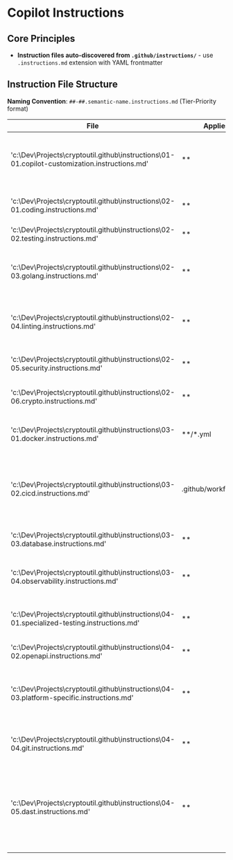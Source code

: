 # Copilot Instructions

## Core Principles
- **Instruction files auto-discovered from `.github/instructions/`** - use `.instructions.md` extension with YAML frontmatter

## Instruction File Structure

**Naming Convention**: `##-##.semantic-name.instructions.md` (Tier-Priority format)

| File | Applies To | Description |
| ------- | --------- | ----------- |
| 'c:\Dev\Projects\cryptoutil\.github\instructions\01-01.copilot-customization.instructions.md' | ** | Instructions for VS Code Copilot customization and critical restrictions |
| 'c:\Dev\Projects\cryptoutil\.github\instructions\02-01.coding.instructions.md' | ** | Instructions for coding patterns and standards |
| 'c:\Dev\Projects\cryptoutil\.github\instructions\02-02.testing.instructions.md' | ** | Instructions for testing |
| 'c:\Dev\Projects\cryptoutil\.github\instructions\02-03.golang.instructions.md' | ** | Instructions for Go project structure, architecture, and coding standards |
| 'c:\Dev\Projects\cryptoutil\.github\instructions\02-04.linting.instructions.md' | ** | Instructions for code quality, linting, and maintenance standards |
| 'c:\Dev\Projects\cryptoutil\.github\instructions\02-05.security.instructions.md' | ** | Instructions for security implementation patterns |
| 'c:\Dev\Projects\cryptoutil\.github\instructions\02-06.crypto.instructions.md' | ** | Instructions for cryptographic operations |
| 'c:\Dev\Projects\cryptoutil\.github\instructions\03-01.docker.instructions.md' | **/*.yml | Instructions for Docker and Docker Compose configuration |
| 'c:\Dev\Projects\cryptoutil\.github\instructions\03-02.cicd.instructions.md' | .github/workflows/*.yml | Instructions for CI/CD workflow configuration and service connectivity verification |
| 'c:\Dev\Projects\cryptoutil\.github\instructions\03-03.database.instructions.md' | ** | Instructions for database operations and ORM patterns |
| 'c:\Dev\Projects\cryptoutil\.github\instructions\03-04.observability.instructions.md' | ** | Instructions for observability and monitoring implementation |
| 'c:\Dev\Projects\cryptoutil\.github\instructions\04-01.specialized-testing.instructions.md' | ** | Instructions for act workflow testing with cmd/workflow utility |
| 'c:\Dev\Projects\cryptoutil\.github\instructions\04-02.openapi.instructions.md' | ** | Instructions for OpenAPI |
| 'c:\Dev\Projects\cryptoutil\.github\instructions\04-03.platform-specific.instructions.md' | ** | Instructions for platform-specific tooling: PowerShell, scripts, Docker pre-pull |
| 'c:\Dev\Projects\cryptoutil\.github\instructions\04-04.git.instructions.md' | ** | Instructions for Git workflow, PRs, and documentation |
| 'c:\Dev\Projects\cryptoutil\.github\instructions\04-05.dast.instructions.md' | ** | Instructions for Dynamic Application Security Testing (DAST): Nuclei scanning, ZAP testing, and workflow execution |
